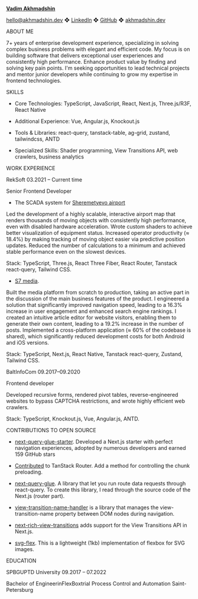[**Vadim Akhmadshin**](https://www.linkedin.com/in/akhmadshin/)

[hello@akhmadshin.dev](mailto:hello@akhmadshin.dev) ❖ [LinkedIn](https://www.linkedin.com/in/akhmadshin/) ❖ [GitHub](https://github.com/akhmadshin) ❖ [akhmadshin.dev](https://akhmadshin.dev/)

ABOUT ME

7+ years of enterprise development experience, specializing in solving complex business problems with elegant and efficient code.
My focus is on building software that delivers exceptional user experiences and consistently high performance. Enhance product value
by finding and solving key pain points. I'm seeking opportunities to lead technical projects and mentor junior developers while 
continuing to grow my expertise in frontend technologies.

SKILLS

* Core Technologies: TypeScript, JavaScript, React, Next.js, Three.js/R3F, React Native

* Additional Experience: Vue, Angular.js, Knockout.js

* Tools & Libraries: react-query, tanstack-table, ag-grid, zustand, tailwindcss, ANTD

* Specialized Skills: Shader programming, View Transitions API, web crawlers, business analytics

WORK EXPERIENCE

RekSoft           							    		       03.2021 – Current time

Senior Frontend Developer

* The SCADA system for [Sheremetyevo airport](https://www.svo.aero/en/main)

Led the development of a highly scalable, interactive airport map that renders thousands of moving objects with consistently 
high performance, even with disabled hardware acceleration. Wrote custom shaders to achieve better visualization of equipment status. 
Increased operator productivity (≈ 18.4%) by making tracking of moving object easier via predictive position updates.
Reduced the number of calculations to a minimum and achieved stable performance even on the slowest devices.

Stack: TypeScript, Three.js, React Three Fiber, React Router, Tanstack react-query, Tailwind CSS.

* [S7 media](https://media.s7.ru/).

Built the media platform from scratch to production, taking an active part in the discussion of the main business features of the product. I engineered a solution
that significantly improved navigation speed, leading to a 16.3% increase in user engagement and enhanced search engine rankings. 
I created an intuitive article editor for website visitors, enabling them to generate their own content, leading to a 19.2% 
increase in the number of posts. Implemented a cross-platform application (≈ 60% of the codebase is shared), which significantly reduced development costs for both Android and iOS versions.



Stack: TypeScript, Next.js, React Native, Tanstack react-query, Zustand, Tailwind CSS.

BaltInfoCom	09.2017–09.2020

Frontend developer

Developed recursive forms, rendered pivot tables, reverse-engineered websites to bypass CAPTCHA restrictions, and wrote highly efficient web crawlers.

Stack: TypeScript, Knockout.js, Vue, Angular.js, ANTD.

CONTRIBUTIONS TO OPEN SOURCE

* [next-query-glue-starter](https://github.com/akhmadshin/next-query-glue-starter). Developed a Next.js starter with perfect navigation experiences, adopted by numerous developers and earned 159 GitHub stars
* [Contributed](https://x.com/schanuelmiller/status/1868809959229866005) to TanStack Router. Add a method for controlling the chunk preloading.

* [next-query-glue](https://github.com/akhmadshin/next-query-glue). A library that let you run route data requests through react-query. To create this library, I read through the source code of the Next.js (router part).

* [view-transition-name-handler](https://github.com/akhmadshin/view-transition-name-handler) is a library that manages the view-transition-name property between DOM nodes during navigation.

* [next-rich-view-transitions](https://github.com/akhmadshin/next-rich-view-transitions) adds support for the View Transitions API in Next.js.

* [svg-flex](https://github.com/akhmadshin/svg-flex). This is a lightweight (1kb) implementation of flexbox for SVG images.

EDUCATION



SPBGUPTD University 					                     	        		       09.2017 – 07.2022

Bachelor of EngineerinFlexBoxtrial Process Control and Automation					   	 Saint-Petersburg  


